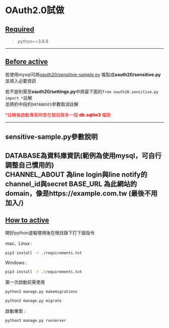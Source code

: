 # OAuth2.0試做 #

## [Required](https://github.com/jimlin1111/oauth2.0_test#Required) ##
> python==3.8.8
---------------
## [Before active](https://github.com/jimlin1111/oauth2.0_test#before-active) ##
若使用mysql可將[oauth20/sensitive-sample.py](https://github.com/jimlin1111/oauth2.0_test/blob/master/oauth20/sensitive-sample.py)
複製成**oauth20/sensitive.py**並填入必要資訊  

若不是則需至**oauth20/settings.py**中將最下面的`from oauth20.sensitive.py import *`註解  
並將約中段的`DATABASES`參數取消註解

<font color=#FF0000>*註解後啟動專案時會在根目錄多一個 **db.sqlite3** 檔案</font>

----------
## sensitive-sample.py參數說明 ##
**DATABASE**為資料庫資訊(範例為使用mysql，可自行調整自己慣用的)  
**CHANNEL_ABOUT** 為line login與line notify的channel_id與secret
**BASE_URL** 為此網站的domain，像是https://example.com.tw (最後不用加入/)
----------
## [How to active](https://github.com/jimlin1111/oauth2.0_test#how-to-active) ##
開好python虛擬環境後在根目錄下打下面指令  

mac、Linux :
```bash
pip3 install -r ./requirements.txt
```

Windows :
```bash
pip3 install -r .\requirements.txt
```

第一次啟動前需使用
```bash
python3 manage.py makemigrations
```
```bash
python3 manage.py migrate
```

啟動專案 :

```bash
python3 manage.py runserver
```